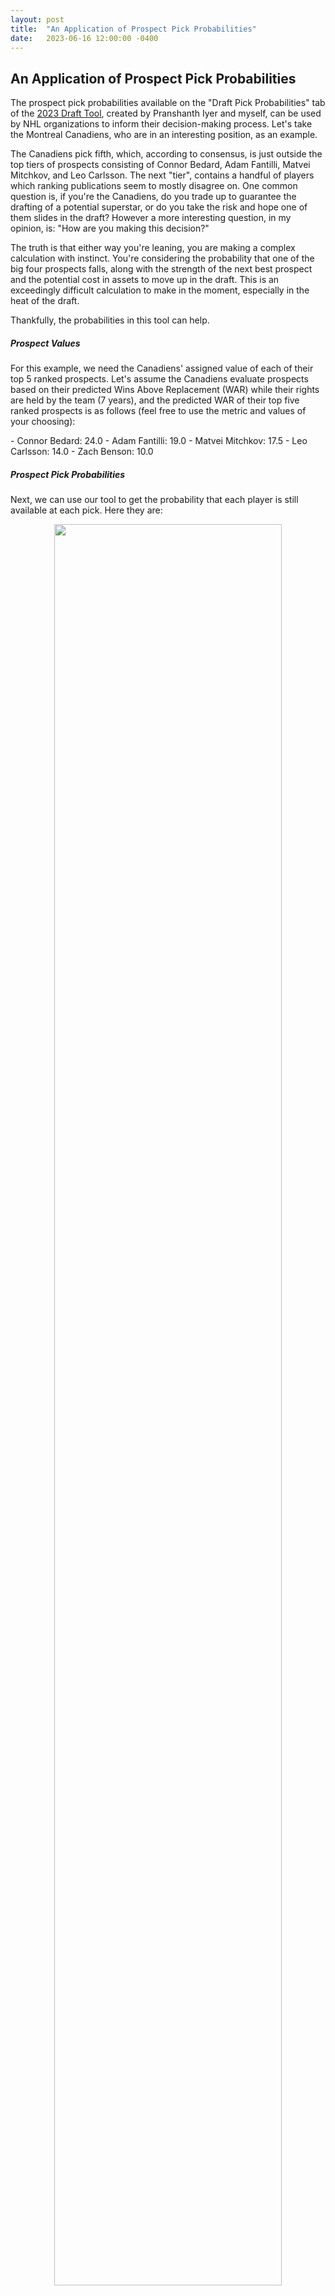 ```yaml
---
layout: post
title:  "An Application of Prospect Pick Probabilities"
date:   2023-06-16 12:00:00 -0400
---
```

<h2>An Application of Prospect Pick Probabilities</h2>
<p>
The prospect pick probabilities available on the "Draft Pick Probabilities" tab of the <a href = "https://piyer97.shinyapps.io/NHLDraft2023/">2023 Draft Tool</a>, created by Pranshanth Iyer and myself, can be used by NHL organizations to inform their decision-making process. Let's take the Montreal Canadiens, who are in an interesting position, as an example.
</p>
<p>
The Canadiens pick fifth, which, according to consensus, is just outside the top tiers of prospects consisting of Connor Bedard, Adam Fantilli, Matvei Mitchkov, and Leo Carlsson. The next "tier", contains a handful of players which ranking publications seem to mostly disagree on. One common question is, if you're the Canadiens, do you trade up to guarantee the drafting of a potential superstar, or do you take the risk and hope one of them slides in the draft? However a more interesting question, in my opinion, is: "How are you making this decision?"
</p>
<p>
The truth is that either way you're leaning, you are making a complex calculation with instinct. You're considering the probability that one of the big four prospects falls, along with the strength of the next best prospect and the potential cost in assets to move up in the draft. This is an exceedingly difficult calculation to make in the moment, especially in the heat of the draft. 
</p>
<p>
Thankfully, the probabilities in this tool can help.
</p>
<p>
<h5>Prospect Values</h5>
For this example, we need the Canadiens' assigned value of each of their top 5 ranked prospects. Let's assume the Canadiens evaluate prospects based on their predicted Wins Above Replacement (WAR) while their rights are held by the team (7 years), and the predicted WAR of their top five ranked prospects is as follows (feel free to use the metric and values of your choosing):
</p>
<p>
  - Connor Bedard: 24.0
  - Adam Fantilli: 19.0
  - Matvei Mitchkov: 17.5
  - Leo Carlsson: 14.0
  - Zach Benson: 10.0
</p>
<p>
<h5>Prospect Pick Probabilities</h5>
Next, we can use our tool to get the probability that each player is still available at each pick. Here they are:
</p>
<p>
<div style="text-align: center"> <img src="https://spazznolo.github.io/figs/draft-probability-3-1.png" width="85%" length="125"/></div>
</p>
<p>
<h5>Pick Values</h5>
As the Canadiens, we derive pick values by multiplying the probability a prospect is available at a certain pick by their predicted WAR. Obviously, we're going to take the player we value highest, so the pick values are calculated like so:
</p>
<p>
1st pick - (1.000*24) = 24.000
2nd pick - (0.002*24) + (0.998*19) = 19.010
3rd pick - (0.000*24) + (0.215*19) + (0.785*17.5) = 17.823
4th pick - (0.000*24) + (0.029*19) + (0.399*17.5) + (0.572*14.0) = 15.542
5th pick - (0.000*24) + (0.002*19) + (0.105*17.5) + (0.293*14.0) + (0.599*10.0) = 11.978
</p>
<p>
Using the third pick as an example - there is a 0% chance Bedard - the Canadiens' highest ranked prospect - is available, so his value is multiplied by 0; there's a 21.5% chance Fantilli - the Canadiens' second ranked prospect - is available, so his value is multiplied by 0.2150. If neither Bedard nor Fantilli is available (78.5% chance), the Canadiens would select Mitchkov, whose value is multiplied by 0.785. In total, the pick is valued at 17.823 WAR.
</p>
<p>
<h5>Previous Work</h5>
Note that this is a step away from the usual draft pick value chart which has long been established in the hockey analytics community (below is an example of the Athletic's) which uses <em>average</em> pick values:</p>
<p>
<div style="text-align: center"> <img src="https://spazznolo.github.io/figs/draft-probability-3-2.png" width="70%" length="80"/></div>
</p>
<p>
In practice, there are weak drafts (like last year), and strong drafts (like this year). Even within a draft class, there can be pockets of heterogeneity where talented players are clustered together, as well as instances of significant drops in value. Consequently, for our purposes, it is more appropriate to derive pick values based on the prospects <em>eligible for this year's draft</em>. Moreover, since the historical value chart is well-established, the Canadiens should be trying to leverage it to find value gains.
</p>
<p>
<h5>Decisions, Decisions</h5>
With pick probabilities and prospect values, the Canadiens now have a quantitive framework to determine the value of a pick in the upcoming draft. This allows them to assess the value difference between picks and consider trade scenarios. Which brings us back to the initial question: should the Canadiens consider trading down? 
</p>
<p>
Let's explore this with a hypothetical scenario. Imagine they have the opportunity to trade down to the fourth pick. To gain organizational value, they would need to give up less than the value of the fourth pick (15.542) minus the value of their fifth pick (11.978), which equals 3.564 WAR. If they can trade their fifth plus a piece which is worth less than 3.564 WAR, they've gained value. With this, a complex decision becomes relatively simple, at least in theory.
</p>
<p>
By combining prospect pick probabilities with internal evaluations, NHL organizations like the Canadiens can make more informed decisions about their draft strategies and potential trades.
</p>
<p>
<h5>Next Step: Adding Uncertainty</h5>
Arriving at a single point estimate for prospect values can be challenging and may not fully account for the inherent uncertainty surrounding prospects. Different scouts and analysts may have varying evaluations and opinions on a player's potential. Additionally, prospects inherently come with different levels of risk.
</p>
<p>
To address this, we can include uncertainty in this framework by assigning probability distributions to prospect values rather than relying solely on point estimates. By considering the range of potential outcomes and assigning probabilities to different scenarios, a more comprehensive assessment can be made. Perhaps in another post.
</p>
